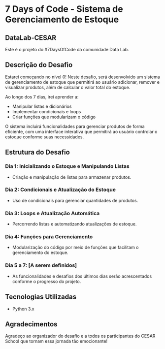 # 7 Days of Code - Sistema de Gerenciamento de Estoque

## DataLab-CESAR

Este é o projeto do #7DaysOfCode da comunidade Data Lab.

## Descrição do Desafio

Estarei começando no nível 0! Neste desafio, será desenvolvido um sistema de gerenciamento de estoque que permitirá ao usuário adicionar, remover e visualizar produtos, além de calcular o valor total do estoque.

Ao longo dos 7 dias, irei aprender a:

- Manipular listas e dicionários
- Implementar condicionais e loops
- Criar funções que modularizam o código

O sistema incluirá funcionalidades para gerenciar produtos de forma eficiente, com uma interface interativa que permitirá ao usuário controlar o estoque conforme suas necessidades.

## Estrutura do Desafio

### Dia 1: Inicializando o Estoque e Manipulando Listas
- Criação e manipulação de listas para armazenar produtos.

### Dia 2: Condicionais e Atualização do Estoque
- Uso de condicionais para gerenciar quantidades de produtos.

### Dia 3: Loops e Atualização Automática
- Percorrendo listas e automatizando atualizações de estoque.

### Dia 4: Funções para Gerenciamento
- Modularização do código por meio de funções que facilitam o gerenciamento do estoque.

### Dia 5 a 7: [A serem definidos]
- As funcionalidades e desafios dos últimos dias serão acrescentados conforme o progresso do projeto.


## Tecnologias Utilizadas
- Python 3.x

## Agradecimentos
Agradeço ao organizador do desafio e a todos os participantes do CESAR School que tornam essa jornada tão emocionante!


